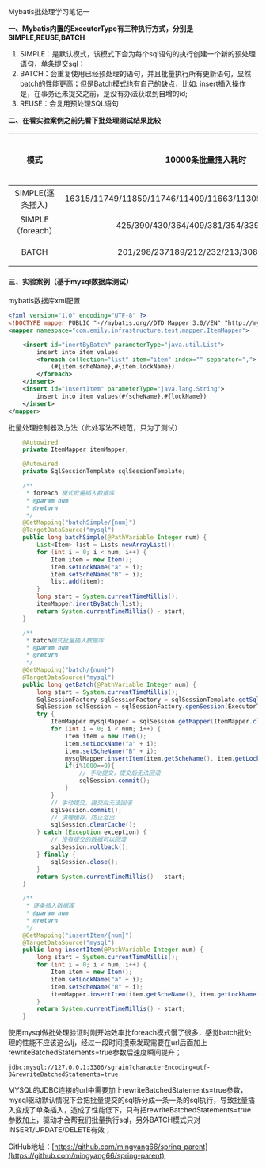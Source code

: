 Mybatis批处理学习笔记一

**一、Mybatis内置的ExecutorType有三种执行方式，分别是SIMPLE,REUSE,BATCH**

1. SIMPLE：是默认模式，该模式下会为每个sql语句的执行创建一个新的预处理语句，单条提交sql；
2. BATCH：会重复使用已经预处理的语句，并且批量执行所有更新语句，显然batch的性能更高；但是Batch模式也有自己的缺点，比如:
   insert插入操作是，在事务还未提交之前，是没有办法获取到自增的id;
3. REUSE：会复用预处理SQL语句

**二、在看实验案例之前先看下批处理测试结果比较**

|       模式        |                        10000条批量插入耗时                         | 性能比对 |
|:---------------:|:-----------------------------------------------------------:|:----:|
|  SIMPLE(逐条插入)   | 16315/11749/11859/11746/11409/11663/11305/11652/11449/10631 |  最差  |
| SIMPLE（foreach） |           425/390/430/364/409/381/354/339/350/361           |  良好  |
|      BATCH      |           201/298/237189/212/232/213/308/202/167            |  最佳  |

#### 三、实验案例（基于mysql数据库测试）

mybatis数据库xml配置

```xml
<?xml version="1.0" encoding="UTF-8" ?>
<!DOCTYPE mapper PUBLIC "-//mybatis.org//DTD Mapper 3.0//EN" "http://mybatis.org/dtd/mybatis-3-mapper.dtd" >
<mapper namespace="com.emily.infrastructure.test.mapper.ItemMapper">

	<insert id="inertByBatch" parameterType="java.util.List">
		insert into item values
		<foreach collection="list" item="item" index="" separator=",">
			(#{item.scheName},#{item.lockName})
		</foreach>
	</insert>
	<insert id="insertItem" parameterType="java.lang.String">
		insert into item values(#{scheName},#{lockName})
	</insert>
</mapper>
```

批量处理控制器及方法（此处写法不规范，只为了测试）

```java
    @Autowired
    private ItemMapper itemMapper;

    @Autowired
    private SqlSessionTemplate sqlSessionTemplate;

    /**
     * foreach 模式批量插入数据库
     * @param num
     * @return
     */
    @GetMapping("batchSimple/{num}")
    @TargetDataSource("mysql")
    public long batchSimple(@PathVariable Integer num) {
        List<Item> list = Lists.newArrayList();
        for (int i = 0; i < num; i++) {
            Item item = new Item();
            item.setLockName("a" + i);
            item.setScheName("B" + i);
            list.add(item);
        }
        long start = System.currentTimeMillis();
        itemMapper.inertByBatch(list);
        return System.currentTimeMillis() - start;
    }

    /**
     * batch模式批量插入数据库
     * @param num
     * @return
     */
    @GetMapping("batch/{num}")
    @TargetDataSource("mysql")
    public long getBatch(@PathVariable Integer num) {
        long start = System.currentTimeMillis();
        SqlSessionFactory sqlSessionFactory = sqlSessionTemplate.getSqlSessionFactory();
        SqlSession sqlSession = sqlSessionFactory.openSession(ExecutorType.BATCH, false);
        try {
            ItemMapper mysqlMapper = sqlSession.getMapper(ItemMapper.class);
            for (int i = 0; i < num; i++) {
                Item item = new Item();
                item.setLockName("a" + i);
                item.setScheName("B" + i);
                mysqlMapper.insertItem(item.getScheName(), item.getLockName());
                if(i%1000==0){
                    // 手动提交，提交后无法回滚
                    sqlSession.commit();
                }
            }
            // 手动提交，提交后无法回滚
            sqlSession.commit();
            // 清理缓存，防止溢出
            sqlSession.clearCache();
        } catch (Exception exception) {
            // 没有提交的数据可以回滚
            sqlSession.rollback();
        } finally {
            sqlSession.close();
        }
        return System.currentTimeMillis() - start;
    }

    /**
     * 逐条插入数据库
     * @param num
     * @return
     */
    @GetMapping("insertItem/{num}")
    @TargetDataSource("mysql")
    public long insertItem(@PathVariable Integer num) {
        long start = System.currentTimeMillis();
        for (int i = 0; i < num; i++) {
            Item item = new Item();
            item.setLockName("a" + i);
            item.setScheName("B" + i);
            itemMapper.insertItem(item.getScheName(), item.getLockName());
        }
        return System.currentTimeMillis() - start;
    }
```

使用mysql做批处理验证时刚开始效率比foreach模式慢了很多，感觉batch批处理的性能不应该这么lj，经过一段时间摸索发现需要在url后面加上rewriteBatchedStatements=true参数后速度瞬间提升；

```
jdbc:mysql://127.0.0.1:3306/sgrain?characterEncoding=utf-8&rewriteBatchedStatements=true
```

>
MYSQL的JDBC连接的url中需要加上rewriteBatchedStatements=true参数，mysql驱动默认情况下会把批量提交的sql拆分成一条一条的sql执行，导致批量插入变成了单条插入，造成了性能低下，只有把rewriteBatchedStatements=true参数加上，驱动才会帮我们批量执行sql，另外BATCH模式只对INSERT/UPDATE/DELETE有效；

GitHub地址：[https://github.com/mingyang66/spring-parent](https://github.com/mingyang66/spring-parent)